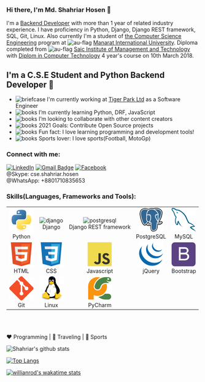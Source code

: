 ### Hi there, I'm Md. Shahriar Hosen 👋

I'm a <a href="https://www.google.com/search?q=Backend+developer">Backend Developer</a> with more than 1 year of related industry experience. I have proficiency in Python, Django, Django REST framework, SQL, Git, Linux. Also currently I'm a student of <a href="https://www.google.com/search?q=Computer+Science+Engineering">the Computer Science Engineering</a> program at <img alt="au-flag" height=16px src="https://www.svgrepo.com/show/56332/bangladesh.svg"/> <a href="https://manarat.ac.bd/academics/academic-syllabus/cse/">Manarat International University</a>. Diploma completed from <img alt="au-flag" height=16px src="https://www.svgrepo.com/show/56332/bangladesh.svg"/> <a href="https://www.simt.edu.bd/">Saic Institute of Management and Technology</a> with <a href="https://www.simt.edu.bd/course/computer-technology/">Diplom in Computer Technology</a> 4 year's course on 10th March 2018.

## I'm a C.S.E Student and Python Backend Developer 👋

- <img alt="briefcase" height=16px src="https://www.svgrepo.com/show/29670/briefcase.svg"/> I'm currently working at [Tiger Park Ltd][jobwebsite] as a Software Engineer
- <img alt="books" height=16px src="https://www.svgrepo.com/show/230297/books-book.svg"/> I’m currently learning Python, DRF, JavaScript
- <img alt="books" height=16px src="https://www.svgrepo.com/show/211189/help.svg"/> I’m looking to collaborate with other content creators
- <img alt="books" height=16px src="https://www.svgrepo.com/show/211189/help.svg"/> 2021 Goals: Contribute Open Source projects
- <img alt="books" height=16px src="https://www.svgrepo.com/show/5335/crowd-funding.svg"/> Fun fact: I love learning programming and development tools!
- <img alt="books" height=16px src="https://www.svgrepo.com/show/11193/sports-balls.svg"/> Sports lover: I love sports(Football, MotoGp)


### Connect with me:

<a href="https://www.linkedin.com/in/cseshahriar/" target="_blank"><img src="https://img.shields.io/badge/LinkedIn-%230077B5.svg?&style=flat-square&logo=linkedin&logoColor=white" alt="LinkedIn"></a>
[![Gmail Badge](https://img.shields.io/badge/-Gmail-c14438?style=flat-square&logo=Gmail&logoColor=white&link=mailto:cse.shahriar.hosen@gmail.com)](mailto:cse.shahriar.hosen@gmail.com)
<a href="https://www.facebook.com/cse.shahriar.hosen" target="_blank"><img src="https://img.shields.io/badge/Facebook-%231877F2.svg?&style=flat-square&logo=facebook&logoColor=white" alt="Facebook"></a>
<br>
@Skype: cse.shahriar.hosen<br>
@WhatsApp: +8801710835653
<br/>

### Skills(Languages, Frameworks and Tools):

<table>
  <tr>
    <td align="center">
      <img alt="python" height=64px src="https://raw.githubusercontent.com/devicons/devicon/master/icons/python/python-original.svg">
      <br>Python
    </td>
    <td align="center">
      <img alt="django" height=64px src="https://cdn.worldvectorlogo.com/logos/django.svg">
      <br>Django
    </td>
    <td align="center">
      <img alt="postgresql" height=64px src="https://www.django-rest-framework.org/img/logo.png">
      <br>Django REST framework
    </td>
    <td align="center">
      <img alt="postgresql" height=64px src="https://raw.githubusercontent.com/devicons/devicon/master/icons/postgresql/postgresql-original.svg">
      <br>PostgreSQL
    </td>
    <td align="center">
      <img alt="mysql" height=64px src="https://raw.githubusercontent.com/devicons/devicon/master/icons/mysql/mysql-original.svg">
      <br>MySQL
    </td>
  </tr>
  
   <tr>
     <td align="center">
      <img alt="html" height=64px src="https://raw.githubusercontent.com/devicons/devicon/master/icons/html5/html5-original.svg">
      <br>HTML
    </td>
     <td align="center">
      <img alt="css" height=64px src="https://raw.githubusercontent.com/devicons/devicon/master/icons/css3/css3-original.svg">
      <br>CSS
    </td>
    <td align="center">
      <img alt="javascript" height=64px src="https://raw.githubusercontent.com/devicons/devicon/master/icons/javascript/javascript-original.svg">
      <br>Javascript
    </td>
    <td align="center">
      <img alt="jquery" height=64px src="https://raw.githubusercontent.com/devicons/devicon/master/icons/jquery/jquery-original.svg">
      <br>jQuery
    </td>
    <td align="center">
      <img alt="bootstrap" height=64px src="https://raw.githubusercontent.com/devicons/devicon/master/icons/bootstrap/bootstrap-plain.svg">
      <br>Bootstrap
    </td>
  </tr>
  
  <tr>
    <td align="center">
      <img alt="git" height=64px src="https://raw.githubusercontent.com/devicons/devicon/master/icons/git/git-original.svg">
      <br>Git
    </td>
    <td align="center">
      <img alt="linux" height=64px src="https://raw.githubusercontent.com/devicons/devicon/master/icons/linux/linux-original.svg">
      <br>Linux
    </td>
    <td align="center">
      <img alt="pycharm" height=64px src="https://raw.githubusercontent.com/devicons/devicon/master/icons/pycharm/pycharm-original.svg">
      <br>PyCharm
    </td>
  </tr>
</table>

<br />
<br/>

:heart: Programming | :blue_heart: Traveling | :black_heart: Sports
<br />

![Shahriar's github stats](https://github-readme-stats.vercel.app/api?username=cseshahriar&show_icons=true&hide_border=true&count_private=true) 

[![Top Langs](https://github-readme-stats.vercel.app/api/top-langs/?username=cseshahriar)](https://github.com/cseshahriar/github-readme-stats)

[![willianrod's wakatime stats](https://github-readme-stats.vercel.app/api/wakatime?username=@cseshahriar)](https://github.com/cseshahriar/github-readme-stats)
<br/>

[cseshahriar]: https://github.com/cseshahriar
[jobwebsite]: https://tiger-park.com/
[website]: https://github.com/cseshahriar
[youtube]: https://www.youtube.com/channel/UCPBtm-c6g5vLKqFJGOGc6NQ/
[instagram]: https://github.com/cseshahriar
[linkedin]: https://github.com/cseshahriar
